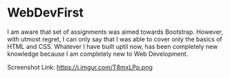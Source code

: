 # WebDevFirst

I am aware that set of assignments was aimed towards Bootstrap.
However, with utmost regret, I can only say that I was able to cover only the basics of HTML and CSS.
Whatever I have built uptil now, has been completely new knowledge because I am completely new to Web Development.

Screenshot Link:
https://i.imgur.com/T8mxLPp.png
